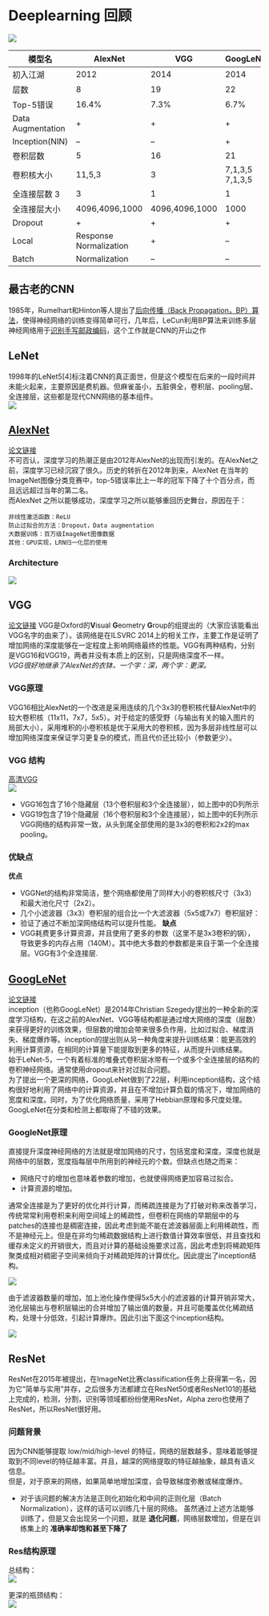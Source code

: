 # Deeplearning 回顾
![](http://7pn4yt.com1.z0.glb.clouddn.com/blog-cnn.png)

|模型名|	AlexNet|	VGG|	GoogLeNet|	ResNet
|-----|-----------|-------|-------------|-------|
|初入江湖|	2012|	2014|	2014|	2015|
|层数|	8|	19|	22|	152|
|Top-5错误|	16.4%|	7.3%|	6.7%|	3.57%|
|Data Augmentation|	+|	+|	+|	+|
|Inception(NIN)|	–|	–|	+|	–|
|卷积层数|	5|	16|	21|	151|
|卷积核大小|	11,5,3|	3|	7,1,3,5	7,1,3,5|
|全连接层数	3|	3|	1|	1|
|全连接层大小|	4096,4096,1000|	4096,4096,1000|	1000|	1000|
|Dropout|	+|	+|	+|	+|
|Local| Response Normalization|	+|	–|	+|	–|
|Batch| Normalization|	–|	–|	–|	+|
## 最古老的CNN
1985年，Rumelhart和Hinton等人提出了[后向传播（Back Propagation，BP）算法](http://www.dtic.mil/dtic/tr/fulltext/u2/a164453.pdf)，使得神经网络的训练变得简单可行，几年后，LeCun利用BP算法来训练多层神经网络用于[识别手写邮政编码](http://yann.lecun.com/exdb/publis/pdf/lecun-89e.pdf)，这个工作就是CNN的开山之作
## LeNet
1998年的LeNet5[4]标注着CNN的真正面世，但是这个模型在后来的一段时间并未能火起来，主要原因是费机器。但麻雀虽小，五脏俱全，卷积层、pooling层、全连接层，这些都是现代CNN网络的基本组件。  
![](http://7pn4yt.com1.z0.glb.clouddn.com/blog-lenet.jpg)
## [AlexNet](https://blog.csdn.net/lg1259156776/article/details/52551158)
[论文链接](http://papers.nips.cc/paper/4824-imagenet-classification-with-deep-convolutional-neural-networks.pdf)  
不可否认，深度学习的热潮正是由2012年AlexNet的出现而引发的。在AlexNet之前，深度学习已经沉寂了很久。历史的转折在2012年到来，AlexNet 在当年的ImageNet图像分类竞赛中，top-5错误率比上一年的冠军下降了十个百分点，而且远远超过当年的第二名。  
而AlexNet 之所以能够成功，深度学习之所以能够重回历史舞台，原因在于：  
```
非线性激活函数：ReLU
防止过拟合的方法：Dropout，Data augmentation
大数据训练：百万级ImageNet图像数据
其他：GPU实现，LRN归一化层的使用
```
### Architecture   

![](https://img-blog.csdn.net/20180105160330931?watermark/2/text/aHR0cDovL2Jsb2cuY3Nkbi5uZXQvenltMTk5NDExMTk=/font/5a6L5L2T/fontsize/400/fill/I0JBQkFCMA==/dissolve/70/gravity/SouthEast)
## VGG
[论文链接](https://arxiv.org/pdf/1409.1556.pdf) 
VGG是Oxford的**V**isual **G**eometry **G**roup的组提出的（大家应该能看出VGG名字的由来了）。该网络是在ILSVRC 2014上的相关工作，主要工作是证明了增加网络的深度能够在一定程度上影响网络最终的性能。VGG有两种结构，分别是VGG16和VGG19，两者并没有本质上的区别，只是网络深度不一样。  
*VGG很好地继承了AlexNet的衣钵，一个字：深，两个字：更深。*
### VGG原理
VGG16相比AlexNet的一个改进是采用连续的几个3x3的卷积核代替AlexNet中的较大卷积核（11x11，7x7，5x5）。对于给定的感受野（与输出有关的输入图片的局部大小），采用堆积的小卷积核是优于采用大的卷积核，因为多层非线性层可以增加网络深度来保证学习更复杂的模式，而且代价还比较小（参数更少）。
### VGG 结构
[高清VGG](https://dgschwend.github.io/netscope/#/preset/vgg-16)  
![](https://d2mxuefqeaa7sj.cloudfront.net/s_8C760A111A4204FB24FFC30E04E069BD755C4EEFD62ACBA4B54BBA2A78E13E8C_1491022251600_VGGNet.png)

- VGG16包含了16个隐藏层（13个卷积层和3个全连接层），如上图中的D列所示
- VGG19包含了19个隐藏层（16个卷积层和3个全连接层），如上图中的E列所示
VGG网络的结构非常一致，从头到尾全部使用的是3x3的卷积和2x2的max pooling。
### 优缺点
**优点**
- VGGNet的结构非常简洁，整个网络都使用了同样大小的卷积核尺寸（3x3）和最大池化尺寸（2x2）。
- 几个小滤波器（3x3）卷积层的组合比一个大滤波器（5x5或7x7）卷积层好：
- 验证了通过不断加深网络结构可以提升性能。
**缺点**
- VGG耗费更多计算资源，并且使用了更多的参数（这里不是3x3卷积的锅），导致更多的内存占用（140M）。其中绝大多数的参数都是来自于第一个全连接层。VGG有3个全连接层.
## [GoogLeNet](https://blog.csdn.net/qq_31531635/article/details/72232651)
[论文链接](https://arxiv.org/pdf/1409.4842.pdf)  
inception（也称GoogLeNet）是2014年Christian Szegedy提出的一种全新的深度学习结构，在这之前的AlexNet、VGG等结构都是通过增大网络的深度（层数）来获得更好的训练效果，但层数的增加会带来很多负作用，比如过拟合、梯度消失、梯度爆炸等。inception的提出则从另一种角度来提升训练结果：能更高效的利用计算资源，在相同的计算量下能提取到更多的特征，从而提升训练结果。  
始于LeNet-5，一个有着标准的堆叠式卷积层冰带有一个或多个全连接层的结构的卷积神经网络。通常使用dropout来针对过拟合问题。   
为了提出一个更深的网络，GoogLeNet做到了22层，利用inception结构，这个结构很好地利用了网络中的计算资源，并且在不增加计算负载的情况下，增加网络的宽度和深度。同时，为了优化网络质量，采用了Hebbian原理和多尺度处理。GoogLeNet在分类和检测上都取得了不错的效果。 

### GoogleNet原理
直接提升深度神经网络的方法就是增加网络的尺寸，包括宽度和深度。深度也就是网络中的层数，宽度指每层中所用到的神经元的个数。但缺点也随之而来：  
- 网络尺寸的增加也意味着参数的增加，也就使得网络更加容易过拟合。 
- 计算资源的增加。  

通常全连接是为了更好的优化并行计算，而稀疏连接是为了打破对称来改善学习，传统常常利用卷积来利用空间域上的稀疏性，但卷积在网络的早期层中的与patches的连接也是稠密连接，因此考虑到能不能在滤波器层面上利用稀疏性，而不是神经元上。但是在非均匀稀疏数据结构上进行数值计算效率很低，并且查找和缓存未定义的开销很大，而且对计算的基础设施要求过高，因此考虑到将稀疏矩阵聚类成相对稠密子空间来倾向于对稀疏矩阵的计算优化。因此提出了inception结构。  

![](http://img.blog.csdn.net/20170425202311053?watermark/2/text/aHR0cDovL2Jsb2cuY3Nkbi5uZXQv/font/5a6L5L2T/fontsize/400/fill/I0JBQkFCMA==/dissolve/70/gravity/Center)  

由于滤波器数量的增加，加上池化操作使得5x5大小的滤波器的计算开销非常大，池化层输出与卷积层输出的合并增加了输出值的数量，并且可能覆盖优化稀疏结构，处理十分低效，引起计算爆炸。因此引出下面这个inception结构。 

![](http://img.blog.csdn.net/20170425203028574?watermark/2/text/aHR0cDovL2Jsb2cuY3Nkbi5uZXQv/font/5a6L5L2T/fontsize/400/fill/I0JBQkFCMA==/dissolve/70/gravity/Center)

## ResNet
ResNet在2015年被提出，在ImageNet比赛classification任务上获得第一名，因为它“简单与实用”并存，之后很多方法都建立在ResNet50或者ResNet101的基础上完成的，检测，分割，识别等领域都纷纷使用ResNet，Alpha zero也使用了ResNet，所以ResNet很好用。 
### 问题背景
因为CNN能够提取 low/mid/high-level 的特征，网络的层数越多，意味着能够提取到不同level的特征越丰富。并且，越深的网络提取的特征越抽象，越具有语义信息。  
但是，对于原来的网络，如果简单地增加深度，会导致梯度弥散或梯度爆炸。
- 对于该问题的解决方法是正则化初始化和中间的正则化层（Batch Normalization），这样的话可以训练几十层的网络。
虽然通过上述方法能够训练了，但是又会出现另一个问题，就是 **退化问题**，网络层数增加，但是在训练集上的 **准确率却饱和甚至下降了**
### Res结构原理
总结构：  
![](https://upload-images.jianshu.io/upload_images/4038437-cad347309409e3b5.png?imageMogr2/auto-orient/strip%7CimageView2/2/w/423)  

更深的瓶颈结构：  
![](https://upload-images.jianshu.io/upload_images/6095626-287fc59a3cd86488.png?imageMogr2/auto-orient/strip%7CimageView2/2/w/1240)
